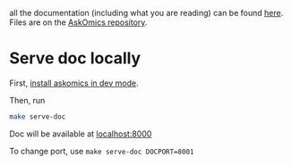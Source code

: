all the documentation (including what you are reading) can be found [here](https://flaskomics.readthedocs.io). Files are on the [AskOmics repository](https://github.com/askomics/flaskomics/tree/master/docs).

# Serve doc locally

First, [install askomics in dev mode](/dev-deployment/#install-askomics).

Then, run

```bash
make serve-doc
```
Doc will be available at [localhost:8000](localhost:8000)

To change port, use `make serve-doc DOCPORT=8001`
